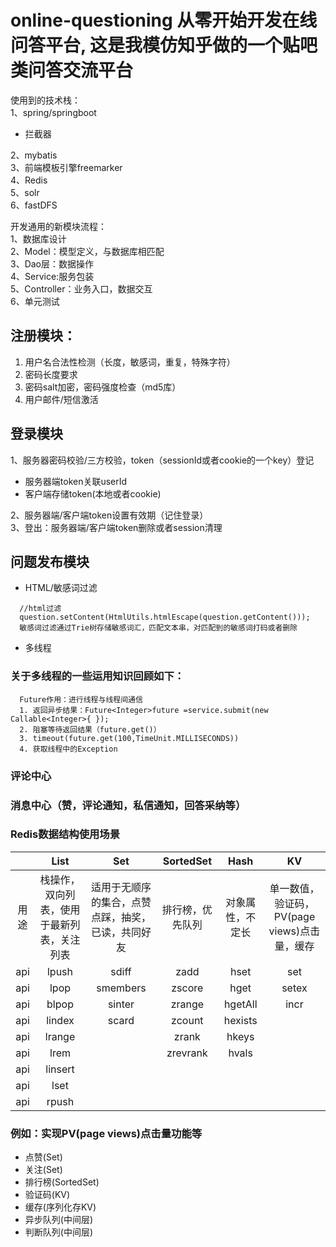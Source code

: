 # online-questioning  从零开始开发在线问答平台, 这是我模仿知乎做的一个贴吧类问答交流平台

使用到的技术栈：  
1、spring/springboot  
* 拦截器

2、mybatis  
3、前端模板引擎freemarker  
4、Redis  
5、solr  
6、fastDFS  

开发通用的新模块流程：  
1、数据库设计  
2、Model：模型定义，与数据库相匹配  
3、Dao层：数据操作  
4、Service:服务包装  
5、Controller：业务入口，数据交互  
6、单元测试  

## 注册模块：  
1. 用户名合法性检测（长度，敏感词，重复，特殊字符）  
2. 密码长度要求  
3. 密码salt加密，密码强度检查（md5库）  
4. 用户邮件/短信激活  

## 登录模块
1、服务器密码校验/三方校验，token（sessionId或者cookie的一个key）登记  
* 服务器端token关联userId  
* 客户端存储token(本地或者cookie)  

2、服务器端/客户端token设置有效期（记住登录）  
3、登出：服务器端/客户端token删除或者session清理  

## 问题发布模块
* HTML/敏感词过滤
```
  //html过滤
  question.setContent(HtmlUtils.htmlEscape(question.getContent()));
  敏感词过滤通过Trie树存储敏感词汇，匹配文本串，对匹配到的敏感词打码或者删除
```
* 多线程

### 关于多线程的一些运用知识回顾如下：  
```
  Future作用：进行线程与线程间通信
  1. 返回异步结果：Future<Integer>future =service.submit(new Callable<Integer>{ });
  2. 阻塞等待返回结果（future.get()）
  3. timeout(future.get(100,TimeUnit.MILLISECONDS))
  4. 获取线程中的Exception
```

### 评论中心

### 消息中心（赞，评论通知，私信通知，回答采纳等）
### Redis数据结构使用场景

|      |                    List                    |                        Set                         |    SortedSet     |       Hash       |                      KV                      |
| :--: | :----------------------------------------: | :------------------------------------------------: | :--------------: | :--------------: | :------------------------------------------: |
| 用途 | 栈操作，双向列表，使用于最新列表，关注列表 | 适用于无顺序的集合，点赞点踩，抽奖，已读，共同好友 | 排行榜，优先队列 | 对象属性，不定长 | 单一数值，验证码，PV(page views)点击量，缓存 |
| api  |                   lpush                    |                       sdiff                        |       zadd       |       hset       |                     set                      |
| api  |                    lpop                    |                      smembers                      |      zscore      |       hget       |                    setex                     |
| api  |                   blpop                    |                       sinter                       |      zrange      |     hgetAll      |                     incr                     |
| api  |                   lindex                   |                       scard                        |      zcount      |     hexists      |                                              |
| api  |                   lrange                   |                                                    |      zrank       |      hkeys       |                                              |
| api  |                    lrem                    |                                                    |     zrevrank     |      hvals       |                                              |
| api  |                  linsert                   |                                                    |                  |                  |                                              |
| api  |                    lset                    |                                                    |                  |                  |                                              |
| api  |                   rpush                    |                                                    |                  |                  |                                              |

### 例如：实现PV(page views)点击量功能等

* 点赞(Set)
* 关注(Set)
* 排行榜(SortedSet)
* 验证码(KV)
* 缓存(序列化存KV)
* 异步队列(中间层)
* 判断队列(中间层)

